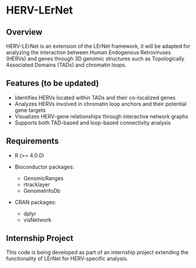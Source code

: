 # HERV-LErNet
## Overview
HERV-LErNet is an extension of the LErNet framework, it will be adapted for analyzing the interaction between Human Endogenous Retroviruses (HERVs) and genes through 3D genomic structures such as Topologically Associated Domains (TADs) and chromatin loops.

## Features (to be updated)
- Identifies HERVs located within TADs and their co-localized genes
- Analyzes HERVs involved in chromatin loop anchors and their potential gene targets
- Visualizes HERV-gene relationships through interactive network graphs
- Supports both TAD-based and loop-based connectivity analysis

## Requirements
- R (>= 4.0.0)
- Bioconductor packages:
	- GenomicRanges
	- rtracklayer
	- GenomeInfoDb

- CRAN packages:
	- dplyr
	- visNetwork

## Internship Project
This code is being developed as part of an internship project extending the functionality of LErNet for HERV-specific analysis.